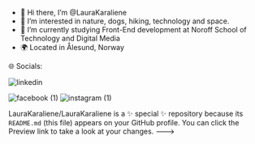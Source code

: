 - 👋 Hi there, I’m @LauraKaraliene
- 👀 I’m interested in nature, dogs, hiking, technology and space.
- 📖 I’m currently studying Front-End development at Noroff School of Technology and Digital Media
- 🌍 Located in Ålesund, Norway
  
  
🌐 Socials:

![linkedin](https://github.com/LauraKaraliene/LauraKaraliene/assets/98472609/1109bb72-dde2-4a62-9ad0-65cbea6378e4)

![facebook (1)](https://github.com/LauraKaraliene/LauraKaraliene/assets/98472609/28bfe9bd-1868-4a1d-949e-51aa91846635) ![instagram (1)](https://github.com/LauraKaraliene/LauraKaraliene/assets/98472609/65ccd731-e712-44ec-a292-20fb82470342) 





LauraKaraliene/LauraKaraliene is a ✨ special ✨ repository because its `README.md` (this file) appears on your GitHub profile.
You can click the Preview link to take a look at your changes.
--->
